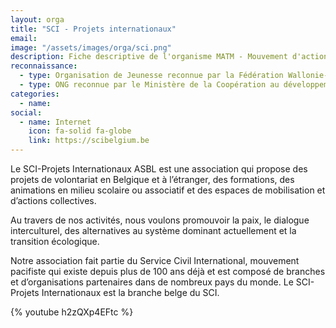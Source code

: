 ```yaml
---
layout: orga
title: "SCI - Projets internationaux"
email: 
image: "/assets/images/orga/sci.png"
description: Fiche descriptive de l'organisme MATM - Mouvement d'actions à travers le monde
reconnaissance:
  - type: Organisation de Jeunesse reconnue par la Fédération Wallonie-Bruxelles
  - type: ONG reconnue par le Ministère de la Coopération au développement
categories: 
  - name: 
social:
  - name: Internet
    icon: fa-solid fa-globe
    link: https://scibelgium.be 
---
```

Le SCI-Projets Internationaux ASBL est une association qui propose des projets de volontariat en Belgique et à l’étranger, des formations, des animations en milieu scolaire ou associatif et des espaces de mobilisation et d’actions collectives. 

Au travers de nos activités, nous voulons promouvoir la paix, le dialogue interculturel, des alternatives au système dominant actuellement et la transition écologique. 

Notre association fait partie du Service Civil International, mouvement pacifiste qui existe depuis plus de 100 ans déjà et est composé de branches et d’organisations partenaires dans de nombreux pays du monde. Le SCI-Projets Internationaux est la branche belge du SCI.

{% youtube h2zQXp4EFtc %}
